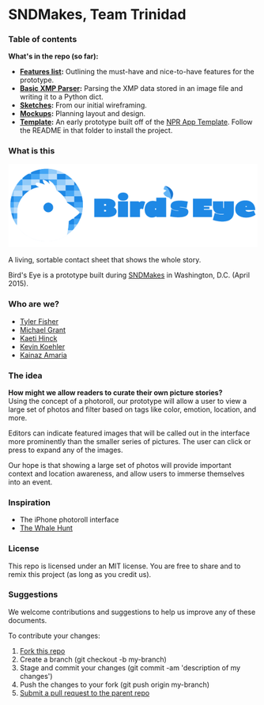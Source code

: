 # SNDMakes, Team Trinidad

### Table of contents

**What's in the repo (so far):**

-  **[Features list](https://github.com/TylerFisher/trinidad/blob/master/project%20planning/features.md):** Outlining the must-have and nice-to-have features for the prototype.
-  **[Basic XMP Parser](https://github.com/TylerFisher/trinidad/blob/master/images/parse_image.py):** Parsing the XMP data stored in an image file and writing it to a Python dict.
-  **[Sketches](https://github.com/TylerFisher/trinidad/tree/master/project%20planning/sketches):** From our initial wireframing.
-  **[Mockups](https://github.com/TylerFisher/trinidad/tree/master/project%20planning/mockups):** Planning layout and design.
-  **[Template](https://github.com/TylerFisher/trinidad/tree/master/template):** An early prototype built off of the [NPR App Template](http://github.com/nprapps/app-template). Follow the README in that folder to install the project.

### What is this
![Bird's Eye logo](/logo-final2.png "Bird's Eye logo")

A living, sortable contact sheet that shows the whole story.

Bird's Eye is a prototype built during [SNDMakes](http://www.snd.org/author/sndmakes/) in Washington, D.C. (April 2015). 

### Who are we?

- [Tyler Fisher](http://twitter.com/tylrfishr)
- [Michael Grant](http://twitter.com/mikegrantme)
- [Kaeti Hinck](http://twitter.com/kaeti)
- [Kevin Koehler](http://twitter.com/kev097)
- [Kainaz Amaria](http://twitter.com/kainazamaria)

### The idea

**How might we allow readers to curate their own picture stories?**  
Using the concept of a photoroll, our prototype will allow a user to view a large set of photos and filter based on tags like color, emotion, location, and more.

Editors can indicate featured images that will be called out in the interface more prominently than the smaller series of pictures. The user can click or press to expand any of the images.

Our hope is that showing a large set of photos will provide important context and location awareness, and allow users to immerse themselves into an event.

### Inspiration

- The iPhone photoroll interface
- [The Whale Hunt](http://thewhalehunt.org/)


### License

This repo is licensed under an MIT license. You are free to share and to remix this project (as long as you credit us).

### Suggestions

We welcome contributions and suggestions to help us improve any of these documents.

To contribute your changes:

1.  [Fork this repo](https://help.github.com/articles/fork-a-repo)
2.  Create a branch (git checkout -b my-branch)
3.  Stage and commit your changes (git commit -am 'description of my changes')
4.  Push the changes to your fork (git push origin my-branch)
5.  [Submit a pull request to the parent repo](https://help.github.com/articles/creating-a-pull-request)
